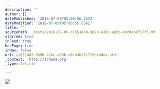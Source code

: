 ```yaml
---
description: ''
author: []
datePublished: '2016-07-09T05:00:56.352Z'
dateModified: '2016-07-09T05:00:55.856Z'
title: ''
sourcePath: _posts/2016-07-09-c1851488-9690-41bc-a03b-e0cb4b6f17f5.md
starred: true
inFeed: true
hasPage: true
inNav: false
url: c1851488-9690-41bc-a03b-e0cb4b6f17f5/index.html
_context: 'http://schema.org'
_type: Article

---
```

![](https://the-grid-user-content.s3-us-west-2.amazonaws.com/09dfe0ea-8629-4685-87e3-34b697d53c0d.jpg)